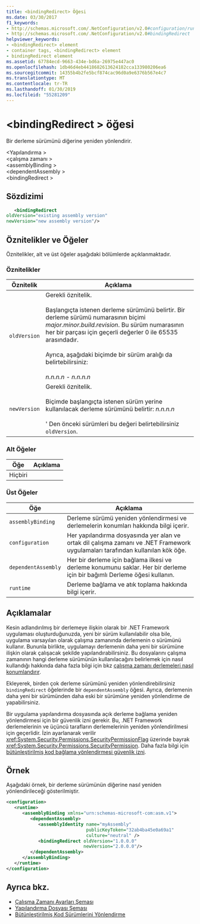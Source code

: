 ```yaml
---
title: <bindingRedirect> Öğesi
ms.date: 03/30/2017
f1_keywords:
- http://schemas.microsoft.com/.NetConfiguration/v2.0#configuration/runtime/assemblyBinding/dependentAssembly/bindingRedirect
- http://schemas.microsoft.com/.NetConfiguration/v2.0#bindingRedirect
helpviewer_keywords:
- <bindingRedirect> element
- container tags, <bindingRedirect> element
- bindingRedirect element
ms.assetid: 67784ecd-9663-434e-bd6a-26975e447ac0
ms.openlocfilehash: 1db46d4eb4418682613624182cca133980206ea6
ms.sourcegitcommit: 14355b4b2fe5bcf874cac96d0a9e6376b567e4c7
ms.translationtype: MT
ms.contentlocale: tr-TR
ms.lasthandoff: 01/30/2019
ms.locfileid: "55281209"
---
```

# <a name="bindingredirect-element"></a>\<bindingRedirect > öğesi
Bir derleme sürümünü diğerine yeniden yönlendirir.  
  
 \<Yapılandırma >  
\<çalışma zamanı >  
\<assemblyBinding >  
\<dependentAssembly >  
\<bindingRedirect >  
  
## <a name="syntax"></a>Sözdizimi  
  
```xml  
   <bindingRedirect    
oldVersion="existing assembly version"  
newVersion="new assembly version"/>  
```  
  
## <a name="attributes-and-elements"></a>Öznitelikler ve Öğeler  
 Öznitelikler, alt ve üst öğeler aşağıdaki bölümlerde açıklanmaktadır.  
  
### <a name="attributes"></a>Öznitelikler  
  
|Öznitelik|Açıklama|  
|---------------|-----------------|  
|`oldVersion`|Gerekli öznitelik.<br /><br /> Başlangıçta istenen derleme sürümünü belirtir. Bir derleme sürümü numarasının biçimi *major.minor.build.revision*. Bu sürüm numarasının her bir parçası için geçerli değerler 0 ile 65535 arasındadır.<br /><br /> Ayrıca, aşağıdaki biçimde bir sürüm aralığı da belirtebilirsiniz:<br /><br /> *n.n.n.n - n.n.n.n*|  
|`newVersion`|Gerekli öznitelik.<br /><br /> Biçimde başlangıçta istenen sürüm yerine kullanılacak derleme sürümünü belirtir: *n.n.n.n*<br /><br /> ' Den önceki sürümleri bu değeri belirtebilirsiniz `oldVersion`.|  
  
### <a name="child-elements"></a>Alt Öğeler  
  
|Öğe|Açıklama|  
|-------------|-----------------|  
|Hiçbiri||  
  
### <a name="parent-elements"></a>Üst Öğeler  
  
|Öğe|Açıklama|  
|-------------|-----------------|  
|`assemblyBinding`|Derleme sürümü yeniden yönlendirmesi ve derlemelerin konumları hakkında bilgi içerir.|  
|`configuration`|Her yapılandırma dosyasında yer alan ve ortak dil çalışma zamanı ve .NET Framework uygulamaları tarafından kullanılan kök öğe.|  
|`dependentAssembly`|Her bir derleme için bağlama ilkesi ve derleme konumunu saklar. Her bir derleme için bir bağımlı Derleme öğesi kullanın.|  
|`runtime`|Derleme bağlama ve atık toplama hakkında bilgi içerir.|  
  
## <a name="remarks"></a>Açıklamalar  
 Kesin adlandırılmış bir derlemeye ilişkin olarak bir .NET Framework uygulaması oluşturduğunuzda, yeni bir sürüm kullanılabilir olsa bile, uygulama varsayılan olarak çalışma zamanında derlemenin o sürümünü kullanır. Bununla birlikte, uygulamayı derlemenin daha yeni bir sürümüne ilişkin olarak çalışacak şekilde yapılandırabilirsiniz. Bu dosyalarını çalışma zamanının hangi derleme sürümünün kullanılacağını belirlemek için nasıl kullandığı hakkında daha fazla bilgi için bkz [çalışma zamanı derlemeleri nasıl konumlandırır](../../../../../docs/framework/deployment/how-the-runtime-locates-assemblies.md).  
  
 Ekleyerek, birden çok derleme sürümünü yeniden yönlendirebilirsiniz `bindingRedirect` öğelerinde bir `dependentAssembly` öğesi. Ayrıca, derlemenin daha yeni bir sürümünden daha eski bir sürümüne yeniden yönlendirme de yapabilirsiniz.  
  
 Bir uygulama yapılandırma dosyasında açık derleme bağlama yeniden yönlendirmesi için bir güvenlik izni gerekir. Bu, .NET Framework derlemelerinin ve üçüncü tarafların derlemelerinin yeniden yönlendirilmesi için geçerlidir. İzin ayarlanarak verilir <xref:System.Security.Permissions.SecurityPermissionFlag> üzerinde bayrak <xref:System.Security.Permissions.SecurityPermission>. Daha fazla bilgi için [bütünleştirilmiş kod bağlama yönlendirmesi güvenlik izni](../../../../../docs/framework/configure-apps/assembly-binding-redirection-security-permission.md).  
  
## <a name="example"></a>Örnek  
 Aşağıdaki örnek, bir derleme sürümünün diğerine nasıl yeniden yönlendirileceği gösterilmiştir.  
  
```xml  
<configuration>  
   <runtime>  
      <assemblyBinding xmlns="urn:schemas-microsoft-com:asm.v1">  
         <dependentAssembly>  
            <assemblyIdentity name="myAssembly"  
                              publicKeyToken="32ab4ba45e0a69a1"  
                              culture="neutral" />  
            <bindingRedirect oldVersion="1.0.0.0"  
                             newVersion="2.0.0.0"/>  
         </dependentAssembly>  
      </assemblyBinding>  
   </runtime>  
</configuration>  
```  
  
## <a name="see-also"></a>Ayrıca bkz.
- [Çalışma Zamanı Ayarları Şeması](../../../../../docs/framework/configure-apps/file-schema/runtime/index.md)
- [Yapılandırma Dosyası Şeması](../../../../../docs/framework/configure-apps/file-schema/index.md)
- [Bütünleştirilmiş Kod Sürümlerini Yönlendirme](../../../../../docs/framework/configure-apps/redirect-assembly-versions.md)
